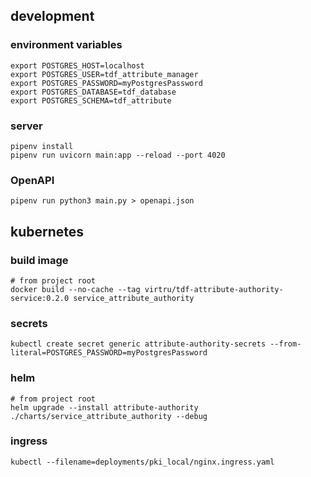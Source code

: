 
## development

### environment variables
```shell
export POSTGRES_HOST=localhost
export POSTGRES_USER=tdf_attribute_manager
export POSTGRES_PASSWORD=myPostgresPassword
export POSTGRES_DATABASE=tdf_database
export POSTGRES_SCHEMA=tdf_attribute
```

### server
```shell
pipenv install
pipenv run uvicorn main:app --reload --port 4020
```

### OpenAPI
```shell
pipenv run python3 main.py > openapi.json
```

## kubernetes

### build image
```shell
# from project root
docker build --no-cache --tag virtru/tdf-attribute-authority-service:0.2.0 service_attribute_authority
```

### secrets
```shell
kubectl create secret generic attribute-authority-secrets --from-literal=POSTGRES_PASSWORD=myPostgresPassword
```

### helm
```shell
# from project root
helm upgrade --install attribute-authority ./charts/service_attribute_authority --debug
```

### ingress
```shell
kubectl --filename=deployments/pki_local/nginx.ingress.yaml
```
